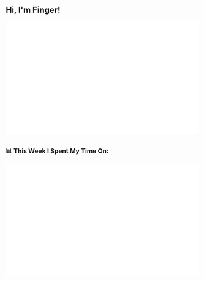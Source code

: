 <h2> Hi, I'm Finger!</h2>

<img align="right" src="https://raw.githubusercontent.com/spianmo/github-stats/master/generated/overview.svg#gh-light-mode-only">

<!-- <img align="right" height="160em" src="https://github-readme-stats-eight-theta.vercel.app/api/top-langs/?username=spianmo&layout=compact&langs_count=8&theme=algolia"/>	 -->
	
```go
package main

type Me struct {
	Name   string
	Job    string
	Code   string
	Skills string
}

func main() {
	me := &Me{
		Name:   "Finger",
		Job:    "Client-side Engineer",
		Code:   "Java and C++ and Others",
		Skills: "Android Security NLP ^o^",
	}
	_ = me
}
```


<h3>📊 This Week I Spent My Time On:</h3>
<img align='right' src="https://raw.githubusercontent.com/spianmo/github-stats/master/generated/languages.svg#gh-light-mode-only">

<!--START_SECTION:waka-->

```text
Java                   29 hrs 37 mins  ██████████████████████░░░   87.76 %
XML                    1 hr 21 mins    █░░░░░░░░░░░░░░░░░░░░░░░░   04.02 %
Groovy                 1 hr 4 mins     ▓░░░░░░░░░░░░░░░░░░░░░░░░   03.20 %
Gradle                 37 mins         ▒░░░░░░░░░░░░░░░░░░░░░░░░   01.84 %
Kotlin                 18 mins         ▒░░░░░░░░░░░░░░░░░░░░░░░░   00.91 %
Properties             15 mins         ▒░░░░░░░░░░░░░░░░░░░░░░░░   00.79 %
```

<!--END_SECTION:waka-->
